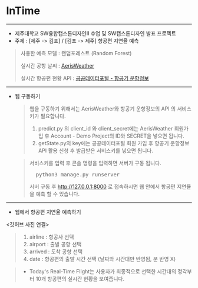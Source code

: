 # InTime

------

- 제주대학교 SW융합캡스톤디자인II 수업 및 SW캡스톤디자인 발표 프로젝트
- 주제 : [제주 -> 김포] / [김포 -> 제주] 항공편 지연율 예측

> 사용한 예측 모델 : 랜덤포레스트 (Random Forest)
>
> 실시간 공항 날씨 : [AerisWeather](https://www.aerisweather.com/support/docs/api/)
>
> 실시간 항공편 현황 API : [공공데이터포털 - 항공기 운항정보](https://www.data.go.kr/subMain.jsp#/L3B1YnIvcG90L215cC9Jcm9zTXlQYWdlL29wZW5EZXZEZXRhaWxQYWdlJEBeMDgyTTAwMDAxMzBeTTAwMDAxMzUkQF5wdWJsaWNEYXRhRGV0YWlsUGs9dWRkaToxODVmMzBhYi0yZmZkLTQ5YTYtYmQ3Mi04ZWU4MzgzYzI5NTAkQF5wcmN1c2VSZXFzdFNlcU5vPTg4OTIxMjckQF5yZXFzdFN0ZXBDb2RlPVNUQ0QwMQ==)

------

- 웹 구동하기

  > 웹을 구동하기 위해서는 AerisWeather와 항공기 운항정보의 API 의 서비스키가 필요합니다.
  >
  > 1. predict.py 의 client_id 와 client_secret에는 AerisWeather 회원가입 후 Account - Demo Project의 ID와 SECRET을 넣으면 됩니다.
  > 2. getState.py의 key에는 공공데이터포털 회원 가입 후 항공기 운항정보 API 활용 신청 후 발급받은 서비스키를 넣으면 됩니다.

  > 서비스키를 입력 후 콘솔 명령을 입력하면 서버가 구동 됩니다.
  >
  > <pre>
  >   python3 manage.py runserver
  > </pre>
  >
  > 서버 구동 후 http://127.0.0.1:8000 로 접속하시면 웹 안에서 항공편 지연율을 예측 할 수 있습니다.
  >
  > 

------

- 웹에서 항공편 지연율 예측하기

<깃허브 사진 연결>

> 1. airline : 항공사 선택
> 2. airport : 출발 공항 선택
> 3. arrived : 도착 공항 선택
> 4. date : 항공편의 출발 시간 선택 (날짜와 시간대만 반영됨, 분 반영 X)

> - Today's Real-Time Flight는 사용자가 최종적으로 선택한 시간대의 정각부터 10개 항공편의 실시간 현황을 보여줍니다.

